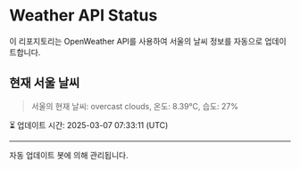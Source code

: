 
# Weather API Status

이 리포지토리는 OpenWeather API를 사용하여 서울의 날씨 정보를 자동으로 업데이트합니다.

## 현재 서울 날씨
> 서울의 현재 날씨: overcast clouds, 온도: 8.39°C, 습도: 27%

⏳ 업데이트 시간: 2025-03-07 07:33:11 (UTC)

---
자동 업데이트 봇에 의해 관리됩니다.
